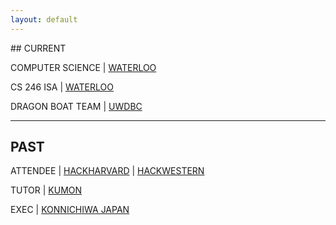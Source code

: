 ```yaml
---
layout: default
---
```


<div class="lead pretty-links">
## CURRENT

COMPUTER SCIENCE &#124; [WATERLOO](http://uwaterloo.ca)
 
CS 246 ISA &#124; [WATERLOO](http://uwaterloo.ca)

DRAGON BOAT TEAM &#124; [UWDBC](http://uwdbc.com)

***

## PAST

ATTENDEE &#124; [HACKHARVARD](http://hackharvard.io) &#124; [HACKWESTERN](http://hackwestern.com)

TUTOR &#124; [KUMON](http://kumon.com)

EXEC &#124; [KONNICHIWA JAPAN](http://uwkonja.com)
</div>
